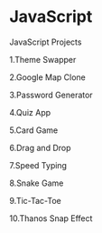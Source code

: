 # JavaScript

JavaScript Projects

1.Theme Swapper

2.Google Map Clone

3.Password Generator

4.Quiz App

5.Card Game

6.Drag and Drop

7.Speed Typing

8.Snake Game

9.Tic-Tac-Toe

10.Thanos Snap Effect
